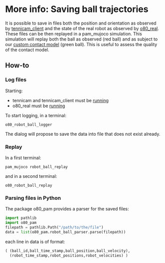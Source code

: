 # More info: Saving ball trajectories

It is possible to save in files both the position and orientation as observed 
by [tennicam_client](C5_visual_ball_tracking) and the state of the real robot
as observed by [o80_real](C2_real_robot). These files can be then replayed in a pam_mujoco
simulation. This simulation will replay both the ball as observed (red ball) and as subject to 
our [custom contact model](B5_tutorial4) (green ball). This is useful to assess the quality of the contact model.

## How-to

### Log files

Starting:

- tennicam and tennicam_client must be [running](C5_visual_ball_tracking)
- o80_real must be [running](C2_real_robot)

To start logging, in a terminal:

```
o80_robot_ball_logger
```

The dialog will propose to save the data into file that does not exist already.

### Replay

In a first terminal:

```
pam_mujoco robot_ball_replay
```

and in a second terminal:

```
o80_robot_ball_replay
```

### Parsing files in Python

The package o80_pam provides a parser for the saved files:

```python
import pathlib
import o80_pam
filepath = pathlib.Path("/path/to/the/file")
data = list(o80_pam.robot_ball_parser.parse(filepath))
```

each line in data is of format:

```python
( (ball_id,ball_time_stamp,ball_position,ball_velocity),
  (robot_time_stamp,robot_positions,robot_velocities) ) 
```



